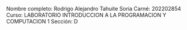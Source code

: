 Nombre completo: Rodrigo Alejandro Tahuite Soria
Carné: 202202854
Curso: LABORATORIO INTRODUCCION A LA PROGRAMACION
 	 Y COMPUTACION 1
Sección: D